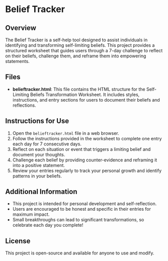 # Belief Tracker

## Overview
The Belief Tracker is a self-help tool designed to assist individuals in identifying and transforming self-limiting beliefs. This project provides a structured worksheet that guides users through a 7-day challenge to reflect on their beliefs, challenge them, and reframe them into empowering statements.

## Files
- **belieftracker.html**: This file contains the HTML structure for the Self-Limiting Beliefs Transformation Worksheet. It includes styles, instructions, and entry sections for users to document their beliefs and reflections.

## Instructions for Use
1. Open the `belieftracker.html` file in a web browser.
2. Follow the instructions provided in the worksheet to complete one entry each day for 7 consecutive days.
3. Reflect on each situation or event that triggers a limiting belief and document your thoughts.
4. Challenge each belief by providing counter-evidence and reframing it into a positive statement.
5. Review your entries regularly to track your personal growth and identify patterns in your beliefs.

## Additional Information
- This project is intended for personal development and self-reflection.
- Users are encouraged to be honest and specific in their entries for maximum impact.
- Small breakthroughs can lead to significant transformations, so celebrate each day you complete!

## License
This project is open-source and available for anyone to use and modify.